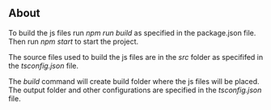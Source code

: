 ## About

To build the js files run _npm run build_ as specified in the package.json file. Then run _npm start_ to start the project.

The source files used to build the js files are in the _src_ folder as specififed in the _tsconfig.json_ file.

The _build_ command will create build folder where the js files will be placed. The output folder and other configurations are specified in the _tsconfig.json_ file.
